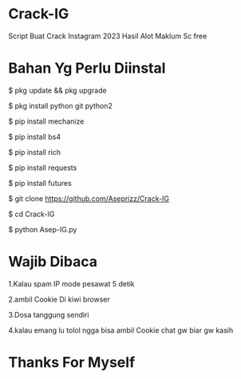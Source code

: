 # Crack-IG
Script Buat Crack Instagram 2023
Hasil Alot Maklum Sc free
 # Bahan Yg Perlu Diinstal

$ pkg update && pkg upgrade

$ pkg install python git python2

$ pip install mechanize

$ pip install bs4

$ pip install rich

$ pip install requests

$ pip install futures

$ git clone https://github.com/Aseprizz/Crack-IG

$ cd Crack-IG

$ python Asep-IG.py

# Wajib Dibaca

1.Kalau spam IP mode pesawat 5 detik

2.ambil Cookie Di kiwi browser

3.Dosa tanggung sendiri

4.kalau emang lu tolol ngga bisa ambil 
  Cookie chat gw biar gw kasih

# Thanks For Myself
